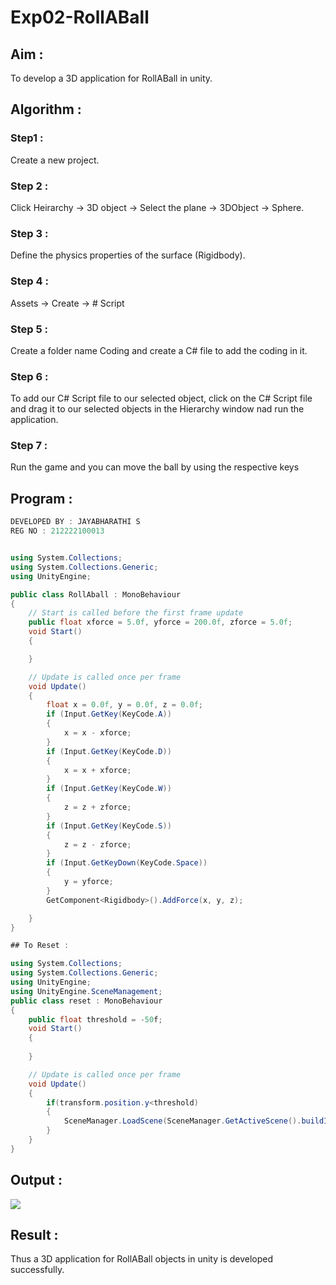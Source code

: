 # Exp02-RollABall

## Aim :
To develop a 3D application for RollABall in unity.

## Algorithm :
### Step1 :
Create a new project.

### Step 2 :
Click Heirarchy -> 3D object -> Select the plane -> 3DObject -> Sphere.

### Step 3 :
Define the physics properties of the surface (Rigidbody).

### Step 4 :
Assets -> Create -> # Script

### Step 5 :
Create a folder name Coding and create a C# file to add the coding in it.

### Step 6 :
To add our C# Script file to our selected object, click on the C# Script file and drag it to our selected objects in the Hierarchy window nad run the application.

### Step 7 :
Run the game and you can move the ball by using the respective keys

## Program :

```C#
DEVELOPED BY : JAYABHARATHI S
REG NO : 212222100013


using System.Collections;
using System.Collections.Generic;
using UnityEngine;

public class RollAball : MonoBehaviour
{
    // Start is called before the first frame update
    public float xforce = 5.0f, yforce = 200.0f, zforce = 5.0f;
    void Start()
    {

    }

    // Update is called once per frame
    void Update()
    {
        float x = 0.0f, y = 0.0f, z = 0.0f;
        if (Input.GetKey(KeyCode.A))
        {
            x = x - xforce;
        }
        if (Input.GetKey(KeyCode.D))
        {
            x = x + xforce;
        }
        if (Input.GetKey(KeyCode.W))
        {
            z = z + zforce;
        }
        if (Input.GetKey(KeyCode.S))
        {
            z = z - zforce;
        }
        if (Input.GetKeyDown(KeyCode.Space))
        {
            y = yforce;
        }
        GetComponent<Rigidbody>().AddForce(x, y, z);

    }
}

## To Reset :

using System.Collections;
using System.Collections.Generic;
using UnityEngine;
using UnityEngine.SceneManagement;
public class reset : MonoBehaviour
{
    public float threshold = -50f;
    void Start()
    {
        
    }

    // Update is called once per frame
    void Update()
    {
        if(transform.position.y<threshold)
        {
            SceneManager.LoadScene(SceneManager.GetActiveScene().buildIndex);
        }
    }
}

```
## Output :
![](./exp2arvr.png)

## Result :
Thus a 3D application for RollABall objects in unity is developed successfully.
